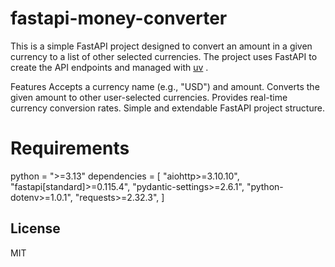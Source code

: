 # fastapi-money-converter

This is a simple FastAPI project designed to convert an amount in a given currency to a list of other selected currencies. The project uses FastAPI to create the API endpoints and managed with [uv](https://github.com/astral-sh/uv) .

Features
Accepts a currency name (e.g., "USD") and amount.
Converts the given amount to other user-selected currencies.
Provides real-time currency conversion rates.
Simple and extendable FastAPI project structure.

# Requirements
python = ">=3.13"
dependencies = [
    "aiohttp>=3.10.10",
    "fastapi[standard]>=0.115.4",
    "pydantic-settings>=2.6.1",
    "python-dotenv>=1.0.1",
    "requests>=2.32.3",
]


## License

MIT

